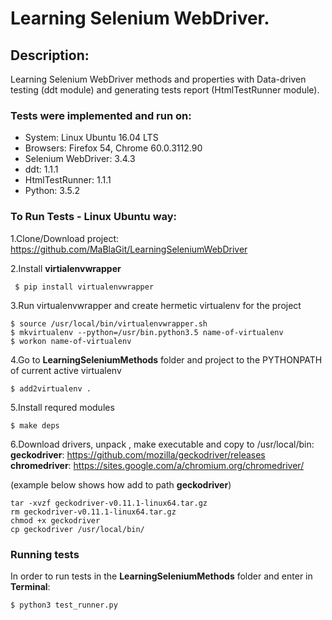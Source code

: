 # Learning Selenium WebDriver.

## Description:
Learning Selenium WebDriver methods and properties with Data-driven testing (ddt module) and generating tests report (HtmlTestRunner module).

### Tests were implemented and run on:

* System: Linux Ubuntu 16.04 LTS
* Browsers: Firefox 54, Chrome 60.0.3112.90
* Selenium WebDriver: 3.4.3
* ddt: 1.1.1
* HtmlTestRunner: 1.1.1
* Python: 3.5.2

### To Run Tests - Linux Ubuntu way:

1.Clone/Download project: https://github.com/MaBlaGit/LearningSeleniumWebDriver

2.Install __virtialenvwrapper__
```
 $ pip install virtualenvwrapper
```
3.Run virtualenvwrapper and create hermetic virtualenv for the project

```
$ source /usr/local/bin/virtualenvwrapper.sh
$ mkvirtualenv --python=/usr/bin.python3.5 name-of-virtualenv
$ workon name-of-virtualenv
```

4.Go to  __LearningSeleniumMethods__ folder and project to the PYTHONPATH of current active virtualenv

```
$ add2virtualenv .
```
5.Install requred modules

```
$ make deps
```

6.Download drivers, unpack , make executable and copy to /usr/local/bin: 
__geckodriver__: https://github.com/mozilla/geckodriver/releases
__chromedriver__: https://sites.google.com/a/chromium.org/chromedriver/

(example below shows how add to path __geckodriver__)

```
tar -xvzf geckodriver-v0.11.1-linux64.tar.gz
rm geckodriver-v0.11.1-linux64.tar.gz
chmod +x geckodriver
cp geckodriver /usr/local/bin/
```

### Running tests

In order to run tests in the __LearningSeleniumMethods__ folder and enter in __Terminal__:
```
$ python3 test_runner.py
```

